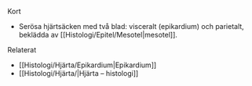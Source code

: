 Kort
- Serösa hjärtsäcken med två blad: visceralt (epikardium) och parietalt, beklädda av [[Histologi/Epitel/Mesotel|mesotel]].

Relaterat
- [[Histologi/Hjärta/Epikardium|Epikardium]]
- [[Histologi/Hjärta/|Hjärta – histologi]]

